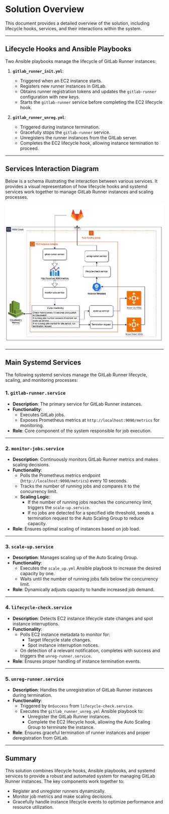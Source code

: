 # Solution Overview

This document provides a detailed overview of the solution, including lifecycle hooks, services, and their interactions within the system. 

---

## Lifecycle Hooks and Ansible Playbooks

Two Ansible playbooks manage the lifecycle of GitLab Runner instances:

1. **`gitlab_runner_init.yml`**:
   - Triggered when an EC2 instance starts.
   - Registers new runner instances in GitLab.
   - Obtains runner registration tokens and updates the `gitlab-runner` configuration with new keys.
   - Starts the `gitlab-runner` service before completing the EC2 lifecycle hook.

2. **`gitlab_runner_unreg.yml`**:
   - Triggered during instance termination.
   - Gracefully stops the `gitlab-runner` service.
   - Unregisters the runner instances from the GitLab server.
   - Completes the EC2 lifecycle hook, allowing instance termination to proceed.

---

## Services Interaction Diagram

Below is a schema illustrating the interaction between various services. It provides a visual representation of how lifecycle hooks and systemd services work together to manage GitLab Runner instances and scaling processes.

![Services Interaction Diagram](services.png)

---

## Main Systemd Services

The following systemd services manage the GitLab Runner lifecycle, scaling, and monitoring processes:

### 1. **`gitlab-runner.service`**
   - **Description**: The primary service for GitLab Runner instances.
   - **Functionality**:
     - Executes GitLab jobs.
     - Exposes Prometheus metrics at `http://localhost:9090/metrics` for monitoring.
   - **Role**: Core component of the system responsible for job execution.

---

### 2. **`monitor-jobs.service`**
   - **Description**: Continuously monitors GitLab Runner metrics and makes scaling decisions.
   - **Functionality**:
     - Polls the Prometheus metrics endpoint (`http://localhost:9090/metrics`) every 10 seconds.
     - Tracks the number of running jobs and compares it to the concurrency limit.
     - **Scaling Logic**:
       - If the number of running jobs reaches the concurrency limit, triggers the `scale-up.service`.
       - If no jobs are detected for a specified idle threshold, sends a termination request to the Auto Scaling Group to reduce capacity.
   - **Role**: Ensures optimal scaling of instances based on job load.

---

### 3. **`scale-up.service`**
   - **Description**: Manages scaling up of the Auto Scaling Group.
   - **Functionality**:
     - Executes the `scale_up.yml` Ansible playbook to increase the desired capacity by one.
     - Waits until the number of running jobs falls below the concurrency limit.
   - **Role**: Dynamically adjusts capacity to handle increased job demand.

---

### 4. **`lifecycle-check.service`**
   - **Description**: Detects EC2 instance lifecycle state changes and spot instance interruptions.
   - **Functionality**:
     - Polls EC2 instance metadata to monitor for:
       - Target lifecycle state changes.
       - Spot instance interruption notices.
     - On detection of a relevant notification, completes with success and triggers the `unreg-runner.service`.
   - **Role**: Ensures proper handling of instance termination events.

---

### 5. **`unreg-runner.service`**
   - **Description**: Handles the unregistration of GitLab Runner instances during termination.
   - **Functionality**:
     - Triggered by `OnSuccess` from `lifecycle-check.service`.
     - Executes the `gitlab_runner_unreg.yml` Ansible playbook to:
       - Unregister the GitLab Runner instances.
       - Complete the EC2 lifecycle hook, allowing the Auto Scaling Group to terminate the instance.
   - **Role**: Ensures graceful termination of runner instances and proper deregistration from GitLab.

---

## Summary

This solution combines lifecycle hooks, Ansible playbooks, and systemd services to provide a robust and automated system for managing GitLab Runner instances. The key components work together to:
- Register and unregister runners dynamically.
- Monitor job metrics and make scaling decisions.
- Gracefully handle instance lifecycle events to optimize performance and resource utilization.
